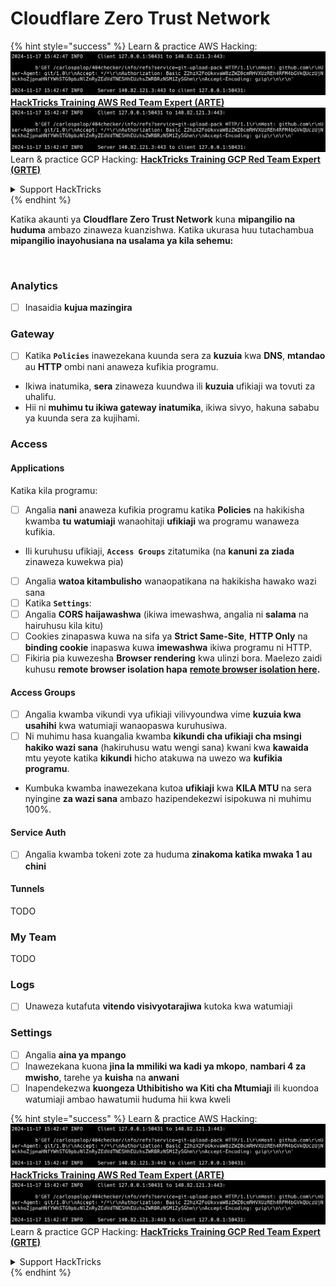 # Cloudflare Zero Trust Network

{% hint style="success" %}
Learn & practice AWS Hacking:<img src="../../.gitbook/assets/image (1).png" alt="" data-size="line">[**HackTricks Training AWS Red Team Expert (ARTE)**](https://training.hacktricks.xyz/courses/arte)<img src="../../.gitbook/assets/image (1).png" alt="" data-size="line">\
Learn & practice GCP Hacking: <img src="../../.gitbook/assets/image (2).png" alt="" data-size="line">[**HackTricks Training GCP Red Team Expert (GRTE)**<img src="../../.gitbook/assets/image (2).png" alt="" data-size="line">](https://training.hacktricks.xyz/courses/grte)

<details>

<summary>Support HackTricks</summary>

* Check the [**subscription plans**](https://github.com/sponsors/carlospolop)!
* **Join the** 💬 [**Discord group**](https://discord.gg/hRep4RUj7f) or the [**telegram group**](https://t.me/peass) or **follow** us on **Twitter** 🐦 [**@hacktricks\_live**](https://twitter.com/hacktricks\_live)**.**
* **Share hacking tricks by submitting PRs to the** [**HackTricks**](https://github.com/carlospolop/hacktricks) and [**HackTricks Cloud**](https://github.com/carlospolop/hacktricks-cloud) github repos.

</details>
{% endhint %}

Katika akaunti ya **Cloudflare Zero Trust Network** kuna **mipangilio na huduma** ambazo zinaweza kuanzishwa. Katika ukurasa huu tutachambua **mipangilio inayohusiana na usalama ya kila sehemu:**

<figure><img src="../../.gitbook/assets/image (206).png" alt=""><figcaption></figcaption></figure>

### Analytics

* [ ] Inasaidia **kujua mazingira**

### **Gateway**

* [ ] Katika **`Policies`** inawezekana kuunda sera za **kuzuia** kwa **DNS**, **mtandao** au **HTTP** ombi nani anaweza kufikia programu.
* Ikiwa inatumika, **sera** zinaweza kuundwa ili **kuzuia** ufikiaji wa tovuti za uhalifu.
* Hii ni **muhimu tu ikiwa gateway inatumika**, ikiwa sivyo, hakuna sababu ya kuunda sera za kujihami.

### Access

#### Applications

Katika kila programu:

* [ ] Angalia **nani** anaweza kufikia programu katika **Policies** na hakikisha kwamba **tu** **watumiaji** wanaohitaji **ufikiaji** wa programu wanaweza kufikia.
* Ili kuruhusu ufikiaji, **`Access Groups`** zitatumika (na **kanuni za ziada** zinaweza kuwekwa pia)
* [ ] Angalia **watoa kitambulisho** wanaopatikana na hakikisha hawako wazi sana
* [ ] Katika **`Settings`**:
* [ ] Angalia **CORS haijawashwa** (ikiwa imewashwa, angalia ni **salama** na hairuhusu kila kitu)
* [ ] Cookies zinapaswa kuwa na sifa ya **Strict Same-Site**, **HTTP Only** na **binding cookie** inapaswa kuwa **imewashwa** ikiwa programu ni HTTP.
* [ ] Fikiria pia kuwezesha **Browser rendering** kwa ulinzi bora. Maelezo zaidi kuhusu **remote browser isolation hapa** [**remote browser isolation here**](https://blog.cloudflare.com/cloudflare-and-remote-browser-isolation/)**.**

#### **Access Groups**

* [ ] Angalia kwamba vikundi vya ufikiaji vilivyoundwa vime **kuzuia kwa usahihi** kwa watumiaji wanaopaswa kuruhusiwa.
* [ ] Ni muhimu hasa kuangalia kwamba **kikundi cha ufikiaji cha msingi hakiko wazi sana** (hakiruhusu watu wengi sana) kwani kwa **kawaida** mtu yeyote katika **kikundi** hicho atakuwa na uwezo wa **kufikia programu**.
* Kumbuka kwamba inawezekana kutoa **ufikiaji** kwa **KILA MTU** na sera nyingine **za wazi sana** ambazo hazipendekezwi isipokuwa ni muhimu 100%.

#### Service Auth

* [ ] Angalia kwamba tokeni zote za huduma **zinakoma katika mwaka 1 au chini**

#### Tunnels

TODO

### My Team

TODO

### Logs

* [ ] Unaweza kutafuta **vitendo visivyotarajiwa** kutoka kwa watumiaji

### Settings

* [ ] Angalia **aina ya mpango**
* [ ] Inawezekana kuona **jina la mmiliki wa kadi ya mkopo**, **nambari 4 za mwisho**, tarehe ya **kuisha** na **anwani**
* [ ] Inapendekezwa **kuongeza Uthibitisho wa Kiti cha Mtumiaji** ili kuondoa watumiaji ambao hawatumii huduma hii kwa kweli

{% hint style="success" %}
Learn & practice AWS Hacking:<img src="../../.gitbook/assets/image (1).png" alt="" data-size="line">[**HackTricks Training AWS Red Team Expert (ARTE)**](https://training.hacktricks.xyz/courses/arte)<img src="../../.gitbook/assets/image (1).png" alt="" data-size="line">\
Learn & practice GCP Hacking: <img src="../../.gitbook/assets/image (2).png" alt="" data-size="line">[**HackTricks Training GCP Red Team Expert (GRTE)**<img src="../../.gitbook/assets/image (2).png" alt="" data-size="line">](https://training.hacktricks.xyz/courses/grte)

<details>

<summary>Support HackTricks</summary>

* Check the [**subscription plans**](https://github.com/sponsors/carlospolop)!
* **Join the** 💬 [**Discord group**](https://discord.gg/hRep4RUj7f) or the [**telegram group**](https://t.me/peass) or **follow** us on **Twitter** 🐦 [**@hacktricks\_live**](https://twitter.com/hacktricks\_live)**.**
* **Share hacking tricks by submitting PRs to the** [**HackTricks**](https://github.com/carlospolop/hacktricks) and [**HackTricks Cloud**](https://github.com/carlospolop/hacktricks-cloud) github repos.

</details>
{% endhint %}
